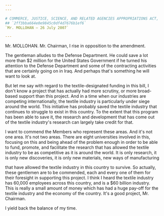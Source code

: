 ```yaml
---
---

# COMMERCE, JUSTICE, SCIENCE, AND RELATED AGENCIES APPROPRIATIONS ACT,
## `2ff3bba664e0e9845c0df4d7676b1ef6`
`Mr. MOLLOHAN — 26 July 2007`

---
```



Mr. MOLLOHAN. Mr. Chairman, I rise in opposition to the amendment.

The gentleman alludes to the Defense Department. He could save a lot 
more than $2 million for the United States Government if he turned his 
attention to the Defense Department and some of the contracting 
activities that are certainly going on in Iraq. And perhaps that's 
something he will want to look at.

But let me say with regard to the textile-designated funding in this 
bill, I don't know a project that has actually had more scrutiny, or 
more broad-based support than this project. And in a time when our 
industries are competing internationally, the textile industry is 
particularly under siege around the world. This initiative has probably 
saved the textile industry that continues to struggle to exist in this 
country. To the extent that this program has been able to save it, the 
research and development that has come out of the textile industry's 
research can largely take credit for that.

I want to commend the Members who represent these areas. And it's not 
one area. It's not two areas. There are eight universities involved in 
this, focusing on this and being ahead of the problem enough in order 
to be able to fund, promote, and facilitate the research that has 
allowed the textile industry to be as competitive as it is around the 
world. It is only research, it is only new discoveries, it is only new 
materials, new ways of manufacturing


that have allowed the textile industry in this country to survive. So 
actually, these gentlemen are to be commended, each and every one of 
them for their foresight in supporting this project. I think I heard 
the textile industry has 60,000 employees across this country, and is a 
$60 billion industry. This is really a small amount of money which has 
had a huge pay-off for the textile industry and the economy of the 
country. It's a good project, Mr. Chairman.

I yield back the balance of my time.